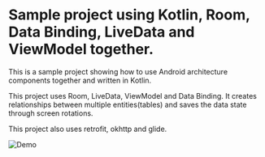 <h1>Sample project using Kotlin, Room, Data Binding, LiveData and ViewModel together.</h1>

<p>This is a sample project showing how to use Android architecture components together and written in Kotlin.</p>

<p>This project uses Room,  LiveData, ViewModel and Data Binding. It creates relationships between multiple entities(tables) and saves the data state through screen rotations.</p>

<p> This project also uses retrofit, okhttp and glide.</p>

![Demo](Demo.gif)
